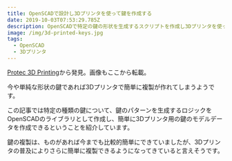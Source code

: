 ```yaml
---
title: OpenSCADで設計し3Dプリンタを使って鍵を作成する
date: 2019-10-03T07:53:29.785Z
description: OpenSCADで特定の鍵の形状を生成するスクリプトを作成し3Dプリンタを使って鍵を作成する事例を紹介します。
image: /img/3d-printed-keys.jpg
tags:
  - OpenSCAD
  - 3Dプリンタ
---
```

[Protec 3D Printing](https://hackaday.io/project/167726-protec-3d-printing)から発見。画像もここから転載。

今や単純な形状の鍵であれば3Dプリンタで簡単に複製が作れてしまうようです。

この記事では特定の種類の鍵について、鍵のパターンを生成するロジックをOpenSCADのライブラリとして作成し、簡単に3Dプリンタ用の鍵のモデルデータを作成できるということを紹介しています。

鍵の複製は、ものがあれば今までも比較的簡単にできていましたが、3Dプリンタの普及によりさらに簡単に複製できるようになってきていると言えそうです。
